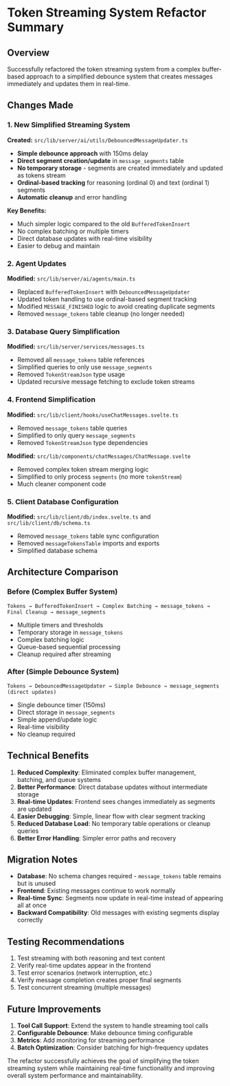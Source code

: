 # Token Streaming System Refactor Summary

## Overview

Successfully refactored the token streaming system from a complex buffer-based approach to a simplified debounce system that creates messages immediately and updates them in real-time.

## Changes Made

### 1. New Simplified Streaming System

**Created:** `src/lib/server/ai/utils/DebouncedMessageUpdater.ts`

- **Simple debounce approach** with 150ms delay
- **Direct segment creation/update** in `message_segments` table
- **No temporary storage** - segments are created immediately and updated as tokens stream
- **Ordinal-based tracking** for reasoning (ordinal 0) and text (ordinal 1) segments
- **Automatic cleanup** and error handling

**Key Benefits:**
- Much simpler logic compared to the old `BufferedTokenInsert`
- No complex batching or multiple timers
- Direct database updates with real-time visibility
- Easier to debug and maintain

### 2. Agent Updates

**Modified:** `src/lib/server/ai/agents/main.ts`

- Replaced `BufferedTokenInsert` with `DebouncedMessageUpdater`
- Updated token handling to use ordinal-based segment tracking
- Modified `MESSAGE_FINISHED` logic to avoid creating duplicate segments
- Removed `message_tokens` table cleanup (no longer needed)

### 3. Database Query Simplification

**Modified:** `src/lib/server/services/messages.ts`

- Removed all `message_tokens` table references
- Simplified queries to only use `message_segments`
- Removed `TokenStreamJson` type usage
- Updated recursive message fetching to exclude token streams

### 4. Frontend Simplification

**Modified:** `src/lib/client/hooks/useChatMessages.svelte.ts`

- Removed `message_tokens` table queries
- Simplified to only query `message_segments`
- Removed `TokenStreamJson` type dependencies

**Modified:** `src/lib/components/chatMessages/ChatMessage.svelte`

- Removed complex token stream merging logic
- Simplified to only process `segments` (no more `tokenStream`)
- Much cleaner component code

### 5. Client Database Configuration

**Modified:** `src/lib/client/db/index.svelte.ts` and `src/lib/client/db/schema.ts`

- Removed `message_tokens` table sync configuration
- Removed `messageTokensTable` imports and exports
- Simplified database schema

## Architecture Comparison

### Before (Complex Buffer System)

```
Tokens → BufferedTokenInsert → Complex Batching → message_tokens → Final Cleanup → message_segments
```

- Multiple timers and thresholds
- Temporary storage in `message_tokens`
- Complex batching logic
- Queue-based sequential processing
- Cleanup required after streaming

### After (Simple Debounce System)

```
Tokens → DebouncedMessageUpdater → Simple Debounce → message_segments (direct updates)
```

- Single debounce timer (150ms)
- Direct storage in `message_segments`
- Simple append/update logic
- Real-time visibility
- No cleanup required

## Technical Benefits

1. **Reduced Complexity**: Eliminated complex buffer management, batching, and queue systems
2. **Better Performance**: Direct database updates without intermediate storage
3. **Real-time Updates**: Frontend sees changes immediately as segments are updated
4. **Easier Debugging**: Simple, linear flow with clear segment tracking
5. **Reduced Database Load**: No temporary table operations or cleanup queries
6. **Better Error Handling**: Simpler error paths and recovery

## Migration Notes

- **Database**: No schema changes required - `message_tokens` table remains but is unused
- **Frontend**: Existing messages continue to work normally
- **Real-time Sync**: Segments now update in real-time instead of appearing all at once
- **Backward Compatibility**: Old messages with existing segments display correctly

## Testing Recommendations

1. Test streaming with both reasoning and text content
2. Verify real-time updates appear in the frontend
3. Test error scenarios (network interruption, etc.)
4. Verify message completion creates proper final segments
5. Test concurrent streaming (multiple messages)

## Future Improvements

1. **Tool Call Support**: Extend the system to handle streaming tool calls
2. **Configurable Debounce**: Make debounce timing configurable
3. **Metrics**: Add monitoring for streaming performance
4. **Batch Optimization**: Consider batching for high-frequency updates

The refactor successfully achieves the goal of simplifying the token streaming system while maintaining real-time functionality and improving overall system performance and maintainability.